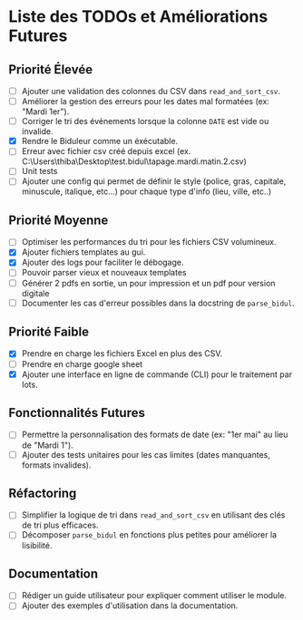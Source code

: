 # Liste des TODOs et Améliorations Futures

## Priorité Élevée
- [ ] Ajouter une validation des colonnes du CSV dans `read_and_sort_csv`.
- [ ] Améliorer la gestion des erreurs pour les dates mal formatées (ex: "Mardi 1er").
- [ ] Corriger le tri des événements lorsque la colonne `DATE` est vide ou invalide.
- [x] Rendre le Biduleur comme un éxécutable.
- [ ] Erreur avec fichier csv créé depuis excel (ex. C:\Users\thiba\Desktop\test.bidul\tapage.mardi.matin.2.csv)
- [ ] Unit tests
- [ ] Ajouter une config qui permet de définir le style (police, gras, capitale, minuscule, italique, etc...) pour chaque type d'info (lieu, ville, etc..)

## Priorité Moyenne
- [ ] Optimiser les performances du tri pour les fichiers CSV volumineux.
- [x] Ajouter fichiers templates au gui.
- [x] Ajouter des logs pour faciliter le débogage.
- [ ] Pouvoir parser vieux et nouveaux templates
- [ ] Générer 2 pdfs en sortie, un pour impression et un pdf pour version digitale
- [ ] Documenter les cas d'erreur possibles dans la docstring de `parse_bidul`.

## Priorité Faible
- [x] Prendre en charge les fichiers Excel en plus des CSV.
- [ ] Prendre en charge google sheet
- [x] Ajouter une interface en ligne de commande (CLI) pour le traitement par lots.

## Fonctionnalités Futures
- [ ] Permettre la personnalisation des formats de date (ex: "1er mai" au lieu de "Mardi 1").
- [ ] Ajouter des tests unitaires pour les cas limites (dates manquantes, formats invalides).

## Réfactoring
- [ ] Simplifier la logique de tri dans `read_and_sort_csv` en utilisant des clés de tri plus efficaces.
- [ ] Décomposer `parse_bidul` en fonctions plus petites pour améliorer la lisibilité.

## Documentation
- [ ] Rédiger un guide utilisateur pour expliquer comment utiliser le module.
- [ ] Ajouter des exemples d'utilisation dans la documentation.
